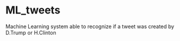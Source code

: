 # ML_tweets
Machine Learning system able to recognize if a tweet was created by D.Trump or H.Clinton
